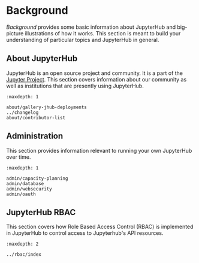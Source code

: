 # Background

_Background_ provides some basic information about JupyterHub and big-picture illustrations of how it works. This section is meant to build your understanding of particular topics and JupyterHub in general.

## About JupyterHub
JupyterHub is an open source project and community. It is a part of the
[Jupyter Project](https://jupyter.org). This section covers information
about our community as well as institutions that are presently using JupyterHub.

```{toctree}
:maxdepth: 1

about/gallery-jhub-deployments
../changelog
about/contributor-list
```

## Administration
This section provides information relevant to running your own JupyterHub over time.

```{toctree}
:maxdepth: 1

admin/capacity-planning
admin/database
admin/websecurity
admin/oauth
```

## JupyterHub RBAC
This section covers how Role Based Access Control (RBAC) is implemented in JupyterHub to control access to Jupyterhub's API resources.

```{toctree}
:maxdepth: 2

../rbac/index
```
